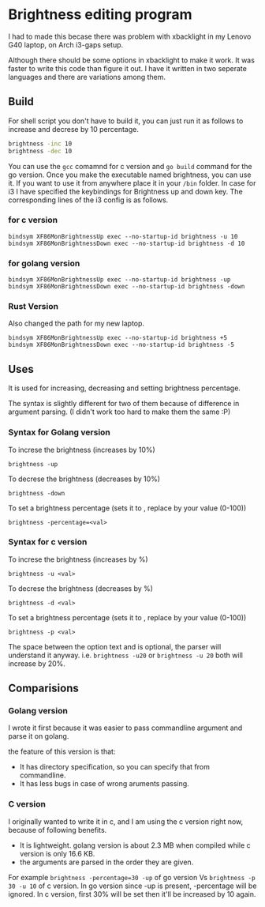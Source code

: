 # Brightness editing program

I had to made this becase there was problem with xbacklight in my Lenovo G40 laptop, on Arch i3-gaps setup.

Although there should be some options in xbacklight to make it work. It was faster to write this code than figure it out. 
I have it written in two seperate languages and there are variations among them.

## Build
For shell script you don't have to build it, you can just run it as follows to increase and decrese by 10 percentage.
```bash
brightness -inc 10
brightness -dec 10
```

You can use the `gcc` comamnd for c version and `go build` command for the go version. Once you make the executable named brightness, you can use it. If you want to use it from anywhere place it in your `/bin` folder. In case for i3 I have specified the keybindings for Brightness up and down key.
The corresponding lines of the i3 config is as follows.
### for c version 
```
bindsym XF86MonBrightnessUp exec --no-startup-id brightness -u 10
bindsym XF86MonBrightnessDown exec --no-startup-id brightness -d 10
```

### for golang version 
```
bindsym XF86MonBrightnessUp exec --no-startup-id brightness -up
bindsym XF86MonBrightnessDown exec --no-startup-id brightness -down
```

### Rust Version
Also changed the path for my new laptop.

```
bindsym XF86MonBrightnessUp exec --no-startup-id brightness +5
bindsym XF86MonBrightnessDown exec --no-startup-id brightness -5
```

## Uses
It is used for increasing, decreasing and setting brightness percentage. 

The syntax is slightly different for two of them because of difference in argument parsing. (I didn't work too hard to make them the same :P)

### Syntax for Golang version
To increse the brightness (increases by 10%)
```
brightness -up 
```
To decrese the brightness (decreases by 10%)
```
brightness -down 
```
To set a brightness percentage (sets it to <val>, replace by your value (0-100))
```
brightness -percentage=<val>
```

### Syntax for c version
To increse the brightness (increases by <val>%)
```
brightness -u <val> 
```
To decrese the brightness (decreases by <val>%)
```
brightness -d <val>
```
To set a brightness percentage (sets it to <val>, replace by your value (0-100))
```
brightness -p <val>
```
The space between the option text and <val> is optional, the parser will understand it anyway. i.e. `brightness -u20` or `brightness -u 20` both will increase by 20%.

## Comparisions
### Golang version
I wrote it first because it was easier to pass commandline argument and parse it on golang. 

the feature of this version is that:

* It has directory specification, so you can specify that from commandline.
* It has less bugs in case of wrong aruments passing.

### C version
I originally wanted to write it in c, and I am using the c version right now, because of following benefits.

* It is lightweight. golang version is about 2.3 MB when compiled while c version is only 16.6 KB.
* the arguments are parsed in the order they are given. 

For example `brightness -percentage=30 -up` of go version Vs `brightness -p 30 -u 10` of c version. 
In go version since -up is present, -percentage will be ignored. In c version, first 30% will be set then it'll be increased by 10 again.
